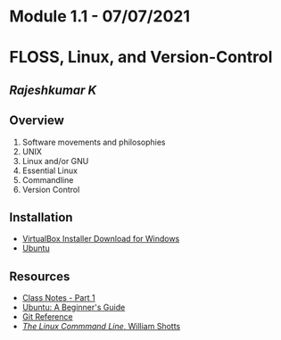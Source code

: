 # Module 1.1 - 07/07/2021

# FLOSS, Linux, and Version-Control

## _Rajeshkumar K_

## Overview

1. Software movements and philosophies
2. UNIX
3. Linux and/or GNU
4. Essential Linux
5. Commandline
6. Version Control

## Installation

- [VirtualBox Installer Download for Windows](https://download.virtualbox.org/virtualbox/6.1.22/VirtualBox-6.1.22-144080-Win.exe)
- [Ubuntu](https://ubuntu.com/download/desktop)

## Resources

- [Class Notes - Part 1](./linux-01.md)
- [Ubuntu: A Beginner's Guide](https://www.makeuseof.com/tag/ubuntu-an-absolute-beginners-guide/)
- [Git Reference](https://git-scm.com/docs)
- [_The Linux Commmand Line_, William Shotts](http://linuxclass.heinz.cmu.edu/doc/tlcl.pdf)
